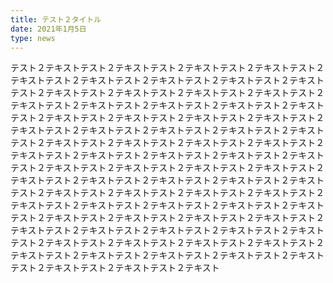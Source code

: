 ```yaml
---
title: テスト２タイトル
date: 2021年1月5日
type: news
---
```

テスト２テキストテスト２テキストテスト２テキストテスト２テキストテスト２テキストテスト２テキストテスト２テキストテスト２テキストテスト２テキストテスト２テキストテスト２テキストテスト２テキストテスト２テキストテスト２テキストテスト２テキストテスト２テキストテスト２テキストテスト２テキストテスト２テキストテスト２テキストテスト２テキストテスト２テキストテスト２テキストテスト２テキストテスト２テキストテスト２テキストテスト２テキストテスト２テキストテスト２テキストテスト２テキストテスト２テキストテスト２テキストテスト２テキストテスト２テキストテスト２テキストテスト２テキストテスト２テキストテスト２テキストテスト２テキストテスト２テキストテスト２テキストテスト２テキストテスト２テキストテスト２テキストテスト２テキストテスト２テキストテスト２テキストテスト２テキストテスト２テキストテスト２テキストテスト２テキストテスト２テキストテスト２テキストテスト２テキストテスト２テキストテスト２テキストテスト２テキストテスト２テキストテスト２テキストテスト２テキストテスト２テキストテスト２テキストテスト２テキストテスト２テキストテスト２テキストテスト２テキストテスト２テキストテスト２テキストテスト２テキストテスト２テキストテスト２テキストテスト２テキストテスト２テキストテスト２テキストテスト２テキスト